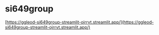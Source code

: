 # si649group
[https://ggleod-si649group-streamlit-ojrrvt.streamlit.app/](https://ggleod-si649group-streamlit-ojrrvt.streamlit.app/)
